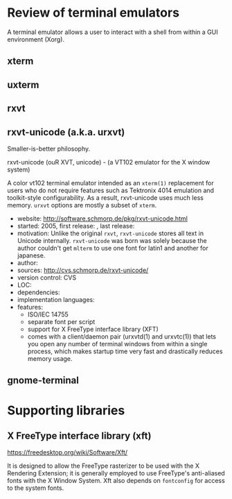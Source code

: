 # Review of terminal emulators

A terminal emulator allows a user to interact with a shell from within a GUI environment (Xorg).

## xterm

## uxterm

## rxvt

## rxvt-unicode (a.k.a. urxvt)

Smaller-is-better philosophy.

rxvt-unicode (ouR XVT, unicode) - (a VT102 emulator for the X window system)

A color vt102 terminal emulator intended as an `xterm(1)` replacement for users who do not require features such as Tektronix 4014 emulation and toolkit-style configurability. As a result, rxvt-unicode uses much less memory. `urxvt` options are mostly a subset of `xterm`.

- website: http://software.schmorp.de/pkg/rxvt-unicode.html
- started: 2005, first release: , last release:
- motivation: Unlike the original `rxvt`, `rxvt-unicode` stores all text in Unicode internally. `rxvt-unicode` was born was solely because the author couldn't get `mlterm` to use one font for latin1 and another for japanese. 
- author: <name>
- sources: http://cvs.schmorp.de/rxvt-unicode/
- version control: CVS
- LOC: 
- dependencies:
- implementation languages:
- features:
  + ISO/IEC 14755
  + separate font per script
  + support for X FreeType interface library (XFT)
  + comes with a client/daemon pair (urxvtd(1) and urxvtc(1)) that lets you open any number of terminal windows from within a single process, which makes startup time very fast and drastically reduces memory usage.

## gnome-terminal

# Supporting libraries

## X FreeType interface library (xft)

https://freedesktop.org/wiki/Software/Xft/

It is designed to allow the FreeType rasterizer to be used with the X Rendering Extension; it is generally employed to use FreeType's anti-aliased fonts with the X Window System. Xft also depends on `fontconfig` for access to the system fonts.





